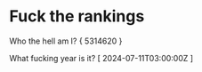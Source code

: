 # Fuck the rankings

Who the hell am I?
{ 5314620 }

What fucking year is it?
[ 2024-07-11T03:00:00Z ]
